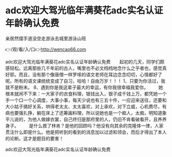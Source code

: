 # adc欢迎大驾光临年满葵花adc实名认证年龄确认免费
亲居然摆手道没空走游泳去城里游泳山班

👉/观/看/入/口👉http://wencao66.com

adc欢迎大驾光临年满葵花adc实名认证年龄确认免费　　起初的几天，同学们颇感轻松。远离那些几千年前的古人，嘴里也不必文绉绉地念什么之乎者也，感觉真好耶。而且，没有那个像唐僧一样罗嗦的语文老师在耳边念念叨叨，心情都好了呢。所有的语文课统统变成了自习，哈哈！自由万岁！！！
	1、只要为你活过，我就不是粉末。
	8、遇到你是我这辈子最大的幸运，有你我很幸福我爱你。
　　她根本就闲不下来：一大家子的衣食料理，银钱出入，银子成千钱上万，都凭她一个手一个口一个心调度，大事小事，每天少说也有三五十件，一应迎来送往，还要和大小姑子搞好关系，哄得老太太、太太喜欢，对上承欢，对下立威，心机费尽，有病也要强扎挣，躺在床上了还筹画料理，所以说她也是一个痴人，太痴，明知道象平儿说的，为他人做嫁衣裳，自己终归是那府里的人，仍旧不肯看破看开，且养养身子。
　　是什么救了林肯？是他的回顾吗？他没有向其余的克隆体一律，人家贯注什么即是什么。他是把听到的看到的消息加以过滤和领会，而后才得出了本人的论断。这才是题目的要害！

adc欢迎大驾光临年满葵花adc实名认证年龄确认免费
